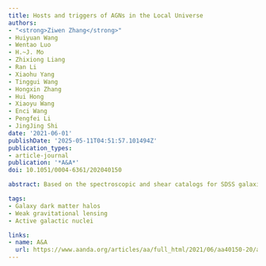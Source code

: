 ```yaml
---
title: Hosts and triggers of AGNs in the Local Universe
authors:
- "<strong>Ziwen Zhang</strong>"
- Huiyuan Wang
- Wentao Luo
- H.~J. Mo
- Zhixiong Liang
- Ran Li
- Xiaohu Yang
- Tinggui Wang
- Hongxin Zhang
- Hui Hong
- Xiaoyu Wang
- Enci Wang
- Pengfei Li
- JingJing Shi
date: '2021-06-01'
publishDate: '2025-05-11T04:51:57.101494Z'
publication_types:
- article-journal
publication: '*A&A*'
doi: 10.1051/0004-6361/202040150

abstract: Based on the spectroscopic and shear catalogs for SDSS galaxies in the local Universe, we compared optically selected active galactic nuclei (AGNs) with control star-forming and quiescent galaxies on galactic and inter-halo scales, and larger. We find that AGNs are preferentially found in two specific stages of galaxy evolution: in the starburst and ‘green valley’ phases. We also find that the stellar population of their host galaxies is quite independent of stellar mass, which is not the case for more typical galaxies. Combining galaxy-galaxy lensing and galaxy clustering on large scales, we measured the mass of AGN host halos. The typical halo mass is about 1012 h−1 M⊙, similar to the characteristic mass in the stellar mass-halo mass relation (SHMR). For a given stellar mass, AGN host galaxies and star-forming galaxies share the same SHMR, while quiescent galaxies have more massive halos. Clustering analyses on halo scales reveals that AGNs are surrounded by a larger number of satellites (with stellar mass down to 1/1000 of the mass of the central galaxy) than star-forming galaxies and that galaxies with a greater stellar velocity dispersion have a greater number of satellites. The number of satellites also increase with halo mass, reaching unity around 1012 h−1 M⊙. Our results suggest a scenario in which the interaction of the central galaxy with the satellites triggers an early episode of starburst and AGN activity, followed by multiple AGN cycles driven by the non-axisymmetric structure produced by the interaction. The feedback from the starburst and AGN reduces the amount of cold gas for fueling the central black hole, producing a characteristic halo mass scale, that is, ∼1012 h−1 M⊙, where the AGN fraction peaks.

tags:
- Galaxy dark matter halos
- Weak gravitational lensing
- Active galactic nuclei

links:
- name: A&A
  url: https://www.aanda.org/articles/aa/full_html/2021/06/aa40150-20/aa40150-20.html
---
```

